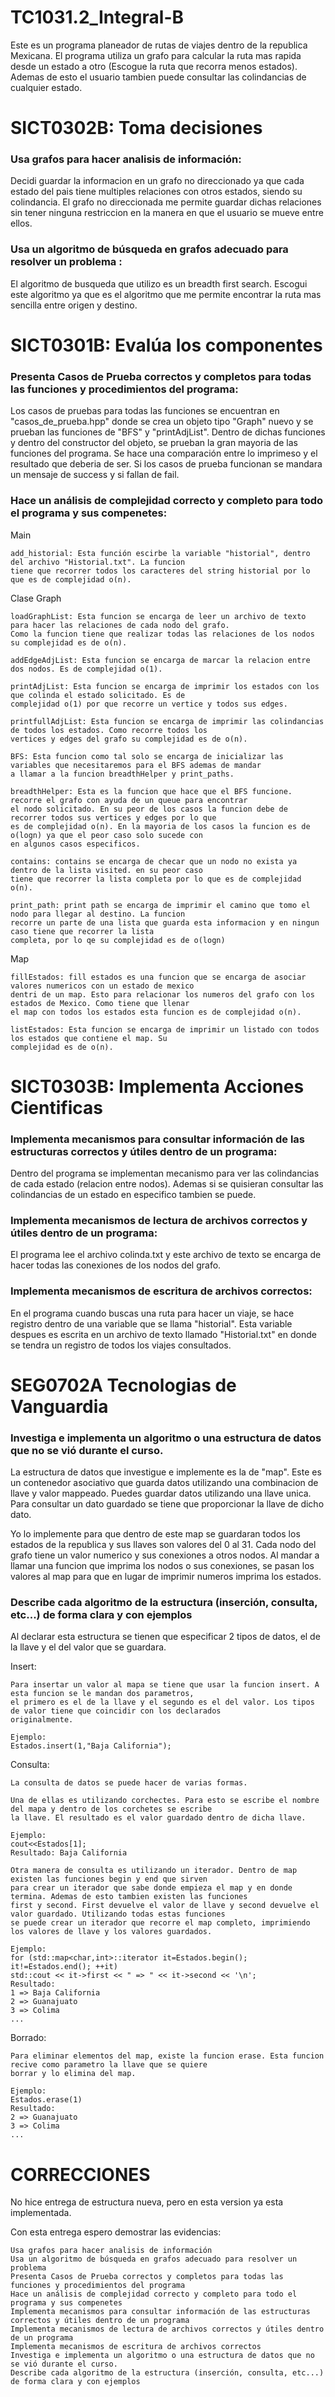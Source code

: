 # TC1031.2_Integral-B

Este es un programa planeador de rutas de viajes dentro de la republica Mexicana. El programa utiliza un grafo 
para calcular la ruta mas rapida desde un estado a otro (Escogue la ruta que recorra menos estados). Ademas de 
esto el usuario tambien puede consultar las colindancias de cualquier estado.


# SICT0302B: Toma decisiones

### Usa grafos para hacer analisis de información: 

Decidi guardar la informacion en un grafo no direccionado ya que cada estado del pais tiene multiples relaciones con 
otros estados, siendo su colindancia. El grafo no direccionada me permite guardar dichas relaciones sin tener ninguna
restriccion en la manera en que el usuario se mueve entre ellos.

### Usa un algoritmo de búsqueda en grafos adecuado para resolver un problema :

El algoritmo de busqueda que utilizo es un breadth first search. Escogui este algoritmo ya que es el algoritmo que me 
permite encontrar la ruta mas sencilla entre origen y destino.


# SICT0301B: Evalúa los componentes

### Presenta Casos de Prueba correctos y completos para todas las funciones y procedimientos del programa:

Los casos de pruebas para todas las funciones se encuentran en "casos_de_prueba.hpp" donde se crea un objeto tipo "Graph"
nuevo y se prueban las funciones de "BFS" y "printAdjList". Dentro de dichas funciones y dentro del constructor del 
objeto, se prueban la gran mayoria de las funciones del programa. 
Se hace una comparación entre lo imprimeso y el resultado que deberia de ser. Si los casos de prueba funcionan se 
mandara un mensaje de success y si fallan de fail.
    
    
### Hace un análisis de complejidad correcto y completo para todo el programa y sus compenetes:

Main
    
    add_historial: Esta función escirbe la variable "historial", dentro del archivo "Historial.txt". La funcion
    tiene que recorrer todos los caracteres del string historial por lo que es de complejidad o(n).

Clase Graph
    
    loadGraphList: Esta funcion se encarga de leer un archivo de texto para hacer las relaciones de cada nodo del grafo.
    Como la funcion tiene que realizar todas las relaciones de los nodos su complejidad es de o(n).
    
    addEdgeAdjList: Esta funcion se encarga de marcar la relacion entre dos nodos. Es de complejidad o(1).
    
    printAdjList: Esta funcion se encarga de imprimir los estados con los que colinda el estado solicitado. Es de
    complejidad o(1) por que recorre un vertice y todos sus edges. 
    
    printfullAdjList: Esta funcion se encarga de imprimir las colindancias de todos los estados. Como recorre todos los 
    vertices y edges del grafo su complejidad es de o(n).
    
    BFS: Esta funcion como tal solo se encarga de inicializar las variables que necesitaremos para el BFS ademas de mandar
    a llamar a la funcion breadthHelper y print_paths.
    
    breadthHelper: Esta es la funcion que hace que el BFS funcione. recorre el grafo con ayuda de un queue para encontrar
    el nodo solicitado. En su peor de los casos la funcion debe de recorrer todos sus vertices y edges por lo que 
    es de complejidad o(n). En la mayoria de los casos la funcion es de o(logn) ya que el peor caso solo sucede con 
    en algunos casos especificos.
    
    contains: contains se encarga de checar que un nodo no exista ya dentro de la lista visited. en su peor caso
    tiene que recorrer la lista completa por lo que es de complejidad o(n). 
    
    print_path: print path se encarga de imprimir el camino que tomo el nodo para llegar al destino. La funcion
    recorre un parte de una lista que guarda esta informacion y en ningun caso tiene que recorrer la lista
    completa, por lo qe su complejidad es de o(logn)
    
Map
    
    fillEstados: fill estados es una funcion que se encarga de asociar valores numericos con un estado de mexico
    dentri de un map. Esto para relacionar los numeros del grafo con los estados de Mexico. Como tiene que llenar 
    el map con todos los estados esta funcion es de complejidad o(n).
    
    listEstados: Esta funcion se encarga de imprimir un listado con todos los estados que contiene el map. Su
    complejidad es de o(n).
    
    
# SICT0303B: Implementa Acciones Cientificas

### Implementa mecanismos para consultar información de las estructuras correctos y útiles dentro de un programa:

Dentro del programa se implementan mecanismo para ver las colindancias de cada estado (relacion entre nodos). Ademas si se quisieran
consultar las colindancias de un estado en especifico tambien se puede.

### Implementa mecanismos de lectura de archivos correctos y útiles dentro de un programa:

El programa lee el archivo colinda.txt y este archivo de texto se encarga de hacer todas las conexiones de los nodos del grafo.

### Implementa mecanismos de escritura de archivos correctos:

En el programa cuando buscas una ruta para hacer un viaje, se hace registro dentro de una variable que se llama "historial". Esta 
variable despues es escrita en un archivo de texto llamado "Historial.txt" en donde se tendra un registro de todos los viajes
consultados.

# SEG0702A Tecnologias de Vanguardia

### Investiga e implementa un algoritmo o una estructura de datos que no se vió durante el curso.

La estructura de datos que investigue e implemente es la de "map". Este es un contenedor asociativo que guarda datos
utilizando una combinacion de llave y valor mappeado. Puedes guardar datos utilizando una llave unica. Para consultar un dato
guardado se tiene que proporcionar la llave de dicho dato.

Yo lo implemente para que dentro de este map se guardaran todos los estados de la republica y sus llaves son valores del 0 al 31.
Cada nodo del grafo tiene un valor numerico y sus conexiones a otros nodos. Al mandar a llamar una funcion que imprima los nodos 
o sus conexiones, se pasan los valores al map para que en lugar de imprimir numeros imprima los estados.

### Describe cada algoritmo de la estructura (inserción, consulta, etc...) de forma clara y con ejemplos

Al declarar esta estructura se tienen que especificar 2 tipos de datos, el de la llave y el del valor que se guardara.

Insert: 

    Para insertar un valor al mapa se tiene que usar la funcion insert. A esta funcion se le mandan dos parametros,
    el primero es el de la llave y el segundo es el del valor. Los tipos de valor tiene que coincidir con los declarados 
    originalmente. 
    
    Ejemplo:
    Estados.insert(1,"Baja California");
    
Consulta: 
    
    La consulta de datos se puede hacer de varias formas. 
    
    Una de ellas es utilizando corchectes. Para esto se escribe el nombre del mapa y dentro de los corchetes se escribe 
    la llave. El resultado es el valor guardado dentro de dicha llave. 
    
    Ejemplo:
    cout<<Estados[1]; 
    Resultado: Baja California
    
    Otra manera de consulta es utilizando un iterador. Dentro de map existen las funciones begin y end que sirven 
    para crear un iterador que sabe donde empieza el map y en donde termina. Ademas de esto tambien existen las funciones 
    first y second. First devuelve el valor de llave y second devuelve el valor guardado. Utilizando todas estas funciones 
    se puede crear un iterador que recorre el map completo, imprimiendo los valores de llave y los valores guardados.
    
    Ejemplo:
    for (std::map<char,int>::iterator it=Estados.begin(); it!=Estados.end(); ++it)
    std::cout << it->first << " => " << it->second << '\n';
    Resultado: 
    1 => Baja California
    2 => Guanajuato
    3 => Colima
    ...
    
Borrado:

    Para eliminar elementos del map, existe la funcion erase. Esta funcion recive como parametro la llave que se quiere 
    borrar y lo elimina del map.
    
    Ejemplo:
    Estados.erase(1)
    Resultado: 
    2 => Guanajuato
    3 => Colima
    ...

# CORRECCIONES

No hice entrega de estructura nueva, pero en esta version ya esta implementada.

Con esta entrega espero demostrar las evidencias:

    Usa grafos para hacer analisis de información
    Usa un algoritmo de búsqueda en grafos adecuado para resolver un problema
    Presenta Casos de Prueba correctos y completos para todas las funciones y procedimientos del programa
    Hace un análisis de complejidad correcto y completo para todo el programa y sus compenetes
    Implementa mecanismos para consultar información de las estructuras correctos y útiles dentro de un programa
    Implementa mecanismos de lectura de archivos correctos y útiles dentro de un programa
    Implementa mecanismos de escritura de archivos correctos
    Investiga e implementa un algoritmo o una estructura de datos que no se vió durante el curso.
    Describe cada algoritmo de la estructura (inserción, consulta, etc...) de forma clara y con ejemplos
    

